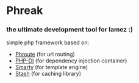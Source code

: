 # Phreak
### the ultimate development tool for lamez :)

simple php framework based on:
- [Phroute](https://github.com/mrjgreen/phroute) (for url routing)
- [PHP-DI](https://github.com/PHP-DI/PHP-DI) (for dependency injection container)
- [Smarty](https://github.com/smarty-php/smarty) (for template engine)
- [Stash](https://github.com/tedious/www.stashphp.com) (for caching library)
